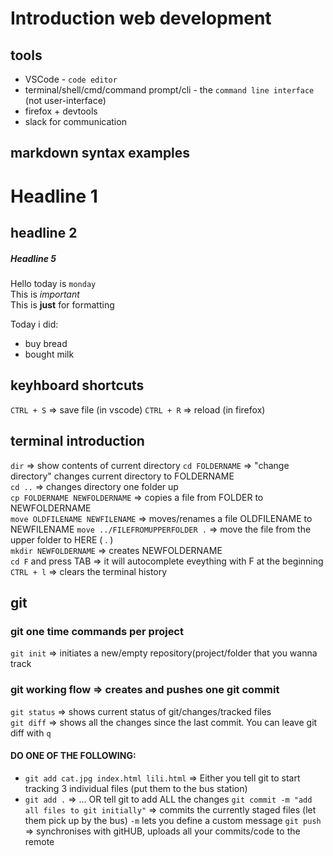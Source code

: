# Introduction web development

## tools
- VSCode - `code editor` 
- terminal/shell/cmd/command prompt/cli - the `command line interface` (not user-interface)
- firefox + devtools
- slack for communication


## markdown syntax examples

# Headline 1
## headline 2
##### Headline 5


Hello today is `monday`  
This is *important*  
This is **just** for formatting

Today i did:
- buy bread
- bought milk


## keyhboard shortcuts

`CTRL + S` => save file (in vscode)
`CTRL + R` => reload (in firefox)


## terminal introduction
`dir`  => show contents of current directory
`cd FOLDERNAME` => "change directory" changes current directory to FOLDERNAME  
`cd ..` => changes directory one folder up  
`cp FOLDERNAME NEWFOLDERNAME` => copies a file from FOLDER to NEWFOLDERNAME  
`move OLDFILENAME NEWFILENAME` => moves/renames a file OLDFILENAME to NEWFILENAME
`move ../FILEFROMUPPERFOLDER .` => move the file from the upper folder to HERE ( . )  
`mkdir NEWFOLDERNAME` => creates NEWFOLDERNAME  
`cd F` and press TAB => it will autocomplete eveything with F at the beginning
`CTRL + l` => clears the terminal history

## git

### git one time commands per project
`git init` => initiates a new/empty repository(project/folder that you wanna track

### git working flow => creates and pushes one git commit
`git status` => shows current status of git/changes/tracked files  
`git diff` => shows all the changes since the last commit. You can leave git diff with `q`
#### DO ONE OF THE FOLLOWING: 
- `git add cat.jpg index.html lili.html` => Either you tell git to start tracking 3 individual files (put them to the bus station)  
- `git add .` => ... OR tell git to add ALL the changes
`git commit -m "add all files to git initially"` => commits the currently staged files (let them pick up by the bus) `-m` lets you define a custom message
`git push` => synchronises with gitHUB, uploads all your commits/code to the remote